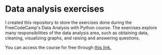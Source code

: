 # Data analysis exercises

I created this repository to store the exercises done during the FreeCodeCamp's Data Analysis with Python course.
The exercises explore many responsibilities of the data analysis area, such as obtaining data, cleaning, visualizing graphs, and raising and answering questions.

You can access the course for free through [this link.](https://www.freecodecamp.org/learn/data-analysis-with-python/)